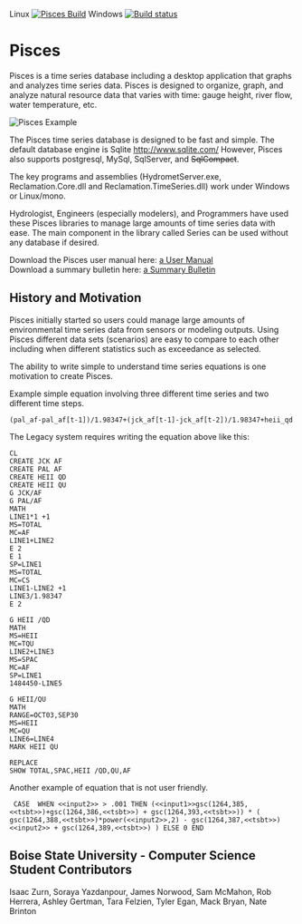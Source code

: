Linux
[![Pisces Build](https://www.travis-ci.com/usbr/Pisces.svg?branch=master)](https://www.travis-ci.com/github/usbr/Pisces)
Windows
[![Build status](https://ci.appveyor.com/api/projects/status/vrtk5m141gfrb6gt?svg=true)](https://ci.appveyor.com/project/ktarbet/pisces)

Pisces   
======

Pisces is a time series database including a desktop application that graphs and analyzes time series data. Pisces is designed to organize, graph, and analyze natural resource data that varies with time: gauge height, river flow, water temperature, etc. 

![Pisces Example](https://raw.githubusercontent.com/wiki/usbr/pisces/images/PiscesMain.PNG)
 
The Pisces time series database is designed to be fast and simple.  The default database engine is Sqlite http://www.sqlite.com/
However, Pisces also supports postgresql, MySql, SqlServer, and ~~SqlCompact~~.

The key programs and assemblies  (HydrometServer.exe, Reclamation.Core.dll and Reclamation.TimeSeries.dll) work under Windows or Linux/mono.  
 
Hydrologist, Engineers (especially modelers), and Programmers have used these Pisces libraries to manage large amounts of time series data with ease. The main component in the library called Series can be used without any database if desired.

Download the Pisces user manual here: [a User Manual](Doc/Pisces_User_Manual.doc)  
Download a summary bulletin here: [a Summary Bulletin](Doc/Pisces_bulletin.DOC)

## History and Motivation

Pisces initially started so users could manage large amounts of environmental time series data from sensors or modeling outputs.   Using Pisces different data sets (scenarios) are easy to compare to each other including when different statistics such as exceedance as selected.


The ability to write simple to understand time series equations is one motivation to create Pisces.

Example simple equation involving three different time series and two different time steps.
```
(pal_af-pal_af[t-1])/1.98347+(jck_af[t-1]-jck_af[t-2])/1.98347+heii_qd
```

The Legacy system requires writing the equation above like this:

```
CL
CREATE JCK AF
CREATE PAL AF
CREATE HEII QD
CREATE HEII QU
G JCK/AF
G PAL/AF
MATH
LINE1*1 +1
MS=TOTAL
MC=AF
LINE1+LINE2
E 2
E 1
SP=LINE1
MS=TOTAL
MC=CS
LINE1-LINE2 +1
LINE3/1.98347
E 2
 
G HEII /QD
MATH
MS=HEII
MC=TQU
LINE2+LINE3
MS=SPAC
MC=AF
SP=LINE1
1484450-LINE5
 
G HEII/QU
MATH
RANGE=OCT03,SEP30
MS=HEII
MC=QU
LINE6=LINE4
MARK HEII QU
 
REPLACE
SHOW TOTAL,SPAC,HEII /QD,QU,AF
```


Another example of equation that is not user friendly.

```
 CASE  WHEN <<input2>> > .001 THEN (<<input1>>gsc(1264,385,<<tsbt>>)+gsc(1264,386,<<tsbt>>) + gsc(1264,393,<<tsbt>>)) * ( gsc(1264,388,<<tsbt>>)*power(<<input2>>,2) - gsc(1264,387,<<tsbt>>)<<input2>> + gsc(1264,389,<<tsbt>>) ) ELSE 0 END
 ```


## Boise State University - Computer Science Student Contributors

Isaac Zurn, Soraya Yazdanpour, James Norwood, Sam McMahon, Rob Herrera, Ashley Gertman, Tara Felzien, Tyler Egan, Mack Bryan, Nate Brinton



